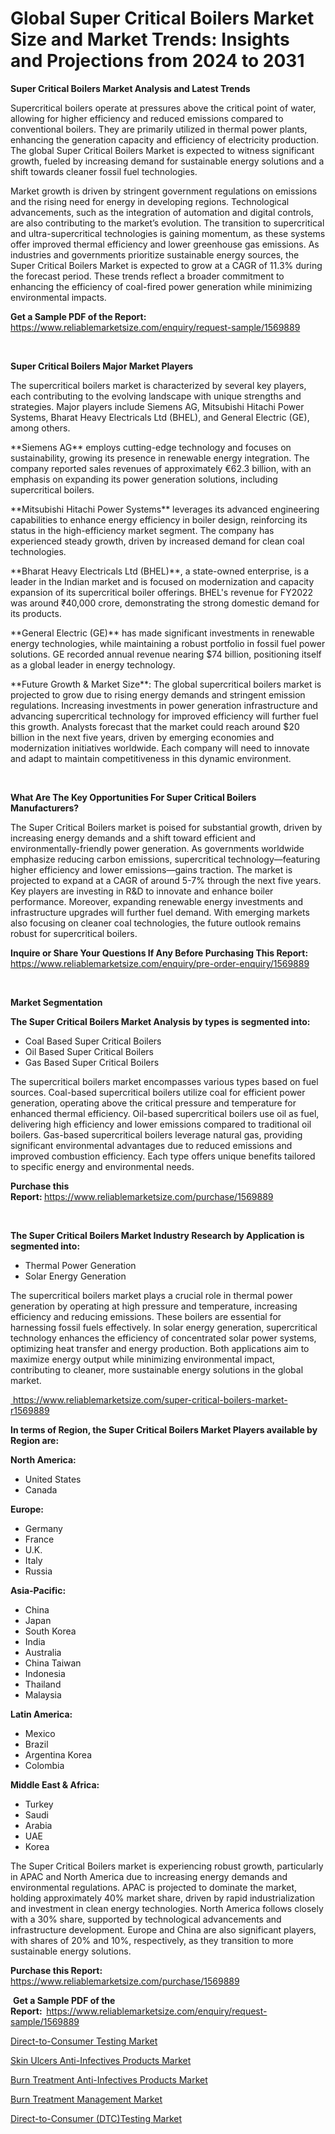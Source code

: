 <p><h1>Global Super Critical Boilers Market Size and Market Trends: Insights and Projections from 2024 to 2031</h1></p><p><strong>Super Critical Boilers Market Analysis and Latest Trends</strong></p>
<p><p>Supercritical boilers operate at pressures above the critical point of water, allowing for higher efficiency and reduced emissions compared to conventional boilers. They are primarily utilized in thermal power plants, enhancing the generation capacity and efficiency of electricity production. The global Super Critical Boilers Market is expected to witness significant growth, fueled by increasing demand for sustainable energy solutions and a shift towards cleaner fossil fuel technologies.</p><p>Market growth is driven by stringent government regulations on emissions and the rising need for energy in developing regions. Technological advancements, such as the integration of automation and digital controls, are also contributing to the market’s evolution. The transition to supercritical and ultra-supercritical technologies is gaining momentum, as these systems offer improved thermal efficiency and lower greenhouse gas emissions. As industries and governments prioritize sustainable energy sources, the Super Critical Boilers Market is expected to grow at a CAGR of 11.3% during the forecast period. These trends reflect a broader commitment to enhancing the efficiency of coal-fired power generation while minimizing environmental impacts.</p></p>
<p><strong>Get a Sample PDF of the Report:&nbsp;</strong> <a href="https://www.reliablemarketsize.com/enquiry/request-sample/1569889?utm_campaign=1745&utm_medium=2&utm_source=Github&utm_content=ia&utm_term=14102024&utm_id=super-critical-boilers">https://www.reliablemarketsize.com/enquiry/request-sample/1569889</a></p>
<p>&nbsp;</p>
<p><strong>Super Critical Boilers Major Market Players</strong></p>
<p><p>The supercritical boilers market is characterized by several key players, each contributing to the evolving landscape with unique strengths and strategies. Major players include Siemens AG, Mitsubishi Hitachi Power Systems, Bharat Heavy Electricals Ltd (BHEL), and General Electric (GE), among others.</p><p>**Siemens AG** employs cutting-edge technology and focuses on sustainability, growing its presence in renewable energy integration. The company reported sales revenues of approximately €62.3 billion, with an emphasis on expanding its power generation solutions, including supercritical boilers.</p><p>**Mitsubishi Hitachi Power Systems** leverages its advanced engineering capabilities to enhance energy efficiency in boiler design, reinforcing its status in the high-efficiency market segment. The company has experienced steady growth, driven by increased demand for clean coal technologies.</p><p>**Bharat Heavy Electricals Ltd (BHEL)**, a state-owned enterprise, is a leader in the Indian market and is focused on modernization and capacity expansion of its supercritical boiler offerings. BHEL's revenue for FY2022 was around ₹40,000 crore, demonstrating the strong domestic demand for its products.</p><p>**General Electric (GE)** has made significant investments in renewable energy technologies, while maintaining a robust portfolio in fossil fuel power solutions. GE recorded annual revenue nearing $74 billion, positioning itself as a global leader in energy technology.</p><p>**Future Growth & Market Size**: The global supercritical boilers market is projected to grow due to rising energy demands and stringent emission regulations. Increasing investments in power generation infrastructure and advancing supercritical technology for improved efficiency will further fuel this growth. Analysts forecast that the market could reach around $20 billion in the next five years, driven by emerging economies and modernization initiatives worldwide. Each company will need to innovate and adapt to maintain competitiveness in this dynamic environment.</p></p>
<p>&nbsp;</p>
<p><strong>What Are The Key Opportunities For Super Critical Boilers Manufacturers?</strong></p>
<p><p>The Super Critical Boilers market is poised for substantial growth, driven by increasing energy demands and a shift toward efficient and environmentally-friendly power generation. As governments worldwide emphasize reducing carbon emissions, supercritical technology—featuring higher efficiency and lower emissions—gains traction. The market is projected to expand at a CAGR of around 5-7% through the next five years. Key players are investing in R&D to innovate and enhance boiler performance. Moreover, expanding renewable energy investments and infrastructure upgrades will further fuel demand. With emerging markets also focusing on cleaner coal technologies, the future outlook remains robust for supercritical boilers.</p></p>
<p><strong>Inquire or Share Your Questions If Any Before Purchasing This Report:</strong> <a href="https://www.reliablemarketsize.com/enquiry/pre-order-enquiry/1569889?utm_campaign=1745&utm_medium=2&utm_source=Github&utm_content=ia&utm_term=14102024&utm_id=super-critical-boilers">https://www.reliablemarketsize.com/enquiry/pre-order-enquiry/1569889</a></p>
<p>&nbsp;</p>
<p><strong>Market Segmentation</strong></p>
<p><strong>The Super Critical Boilers Market Analysis by types is segmented into:</strong></p>
<p><ul><li>Coal Based Super Critical Boilers</li><li>Oil Based Super Critical Boilers</li><li>Gas Based Super Critical Boilers</li></ul></p>
<p><p>The supercritical boilers market encompasses various types based on fuel sources. Coal-based supercritical boilers utilize coal for efficient power generation, operating above the critical pressure and temperature for enhanced thermal efficiency. Oil-based supercritical boilers use oil as fuel, delivering high efficiency and lower emissions compared to traditional oil boilers. Gas-based supercritical boilers leverage natural gas, providing significant environmental advantages due to reduced emissions and improved combustion efficiency. Each type offers unique benefits tailored to specific energy and environmental needs.</p></p>
<p><strong>Purchase this Report:&nbsp;</strong><a href="https://www.reliablemarketsize.com/purchase/1569889?utm_campaign=1745&utm_medium=2&utm_source=Github&utm_content=ia&utm_term=14102024&utm_id=super-critical-boilers">https://www.reliablemarketsize.com/purchase/1569889</a></p>
<p>&nbsp;</p>
<p><strong>The Super Critical Boilers Market Industry Research by Application is segmented into:</strong></p>
<p><ul><li>Thermal Power Generation</li><li>Solar Energy Generation</li></ul></p>
<p><p>The supercritical boilers market plays a crucial role in thermal power generation by operating at high pressure and temperature, increasing efficiency and reducing emissions. These boilers are essential for harnessing fossil fuels effectively. In solar energy generation, supercritical technology enhances the efficiency of concentrated solar power systems, optimizing heat transfer and energy production. Both applications aim to maximize energy output while minimizing environmental impact, contributing to cleaner, more sustainable energy solutions in the global market.</p></p>
<p><a href="https://www.reliablemarketsize.com/super-critical-boilers-market-r1569889?utm_campaign=1745&utm_medium=2&utm_source=Github&utm_content=ia&utm_term=14102024&utm_id=super-critical-boilers">&nbsp;https://www.reliablemarketsize.com/super-critical-boilers-market-r1569889</a></p>
<p><strong>In terms of Region, the Super Critical Boilers Market Players available by Region are:</strong></p>
<p>
    <p> <strong> North America: </strong>
        <ul>
            <li>United States</li>
            <li>Canada</li>
        </ul>
        </p> 
    <p> <strong> Europe: </strong>
        <ul>
            <li>Germany</li>
            <li>France</li>
            <li>U.K.</li>
            <li>Italy</li>
            <li>Russia</li>
        </ul>
        </p> 
    <p> <strong> Asia-Pacific: </strong>
        <ul>
            <li>China</li>
            <li>Japan</li>
            <li>South Korea</li>
            <li>India</li>
            <li>Australia</li>
            <li>China Taiwan</li>
            <li>Indonesia</li>
            <li>Thailand</li>
            <li>Malaysia</li>
        </ul>
        </p> 
    <p> <strong> Latin America: </strong>
        <ul>
            <li>Mexico</li>
            <li>Brazil</li>
            <li>Argentina Korea</li>
            <li>Colombia</li>
        </ul>
        </p> 
    <p> <strong> Middle East & Africa: </strong>
        <ul>
            <li>Turkey</li>
            <li>Saudi</li>
            <li>Arabia</li>
            <li>UAE</li>
            <li>Korea</li>
        </ul>
    </p>
    </p>
<p><p>The Super Critical Boilers market is experiencing robust growth, particularly in APAC and North America due to increasing energy demands and environmental regulations. APAC is projected to dominate the market, holding approximately 40% market share, driven by rapid industrialization and investment in clean energy technologies. North America follows closely with a 30% share, supported by technological advancements and infrastructure development. Europe and China are also significant players, with shares of 20% and 10%, respectively, as they transition to more sustainable energy solutions.</p></p>
<p><strong>Purchase this Report: </strong><a href="https://www.reliablemarketsize.com/purchase/1569889?utm_campaign=1745&utm_medium=2&utm_source=Github&utm_content=ia&utm_term=14102024&utm_id=super-critical-boilers">https://www.reliablemarketsize.com/purchase/1569889</a></p>
<p>&nbsp;<strong>Get a Sample PDF of the Report:&nbsp;&nbsp;</strong><a href="https://www.reliablemarketsize.com/enquiry/request-sample/1569889?utm_campaign=1745&utm_medium=2&utm_source=Github&utm_content=ia&utm_term=14102024&utm_id=super-critical-boilers">https://www.reliablemarketsize.com/enquiry/request-sample/1569889</a></p>
<p><strong></strong></p>
<p><p><a href="https://www.linkedin.com/pulse/influencing-factors-direct-to-consumer-testing-market-5d7oe?trk=public_post_embed_feed-article-content&utm_campaign=1745&utm_medium=2&utm_source=Github&utm_content=ia&utm_term=14102024&utm_id=super-critical-boilers">Direct-to-Consumer Testing Market</a></p><p><a href="https://www.linkedin.com/pulse/skin-ulcers-anti-infectives-products-market-segmentation-geographical-ojame?trk=public_post_embed_feed-article-content&utm_campaign=1745&utm_medium=2&utm_source=Github&utm_content=ia&utm_term=14102024&utm_id=super-critical-boilers">Skin Ulcers Anti-Infectives Products Market</a></p><p><a href="https://www.linkedin.com/pulse/global-burn-treatment-anti-infectives-products-market-product-75c6e?trk=public_post_embed_feed-article-content&utm_campaign=1745&utm_medium=2&utm_source=Github&utm_content=ia&utm_term=14102024&utm_id=super-critical-boilers">Burn Treatment Anti-Infectives Products Market</a></p><p><a href="https://www.linkedin.com/pulse/burn-treatment-management-market-ecosystem-competitive-landscape-szlhe?trk=public_post_embed_feed-article-content&utm_campaign=1745&utm_medium=2&utm_source=Github&utm_content=ia&utm_term=14102024&utm_id=super-critical-boilers">Burn Treatment Management Market</a></p><p><a href="https://www.linkedin.com/pulse/direct-to-consumer-dtctesting-market-outlook-forecast-from-2024-m6q7e?utm_campaign=1745&utm_medium=2&utm_source=Github&utm_content=ia&utm_term=14102024&utm_id=super-critical-boilers">Direct-to-Consumer (DTC)Testing Market</a></p></p>